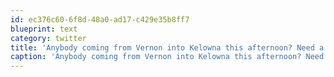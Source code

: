 ```yaml
---
id: ec376c60-6f8d-48a0-ad17-c429e35b8ff7
blueprint: text
category: twitter
title: 'Anybody coming from Vernon into Kelowna this afternoon? Need a huge favor'
caption: 'Anybody coming from Vernon into Kelowna this afternoon? Need a huge favor'
---
```

